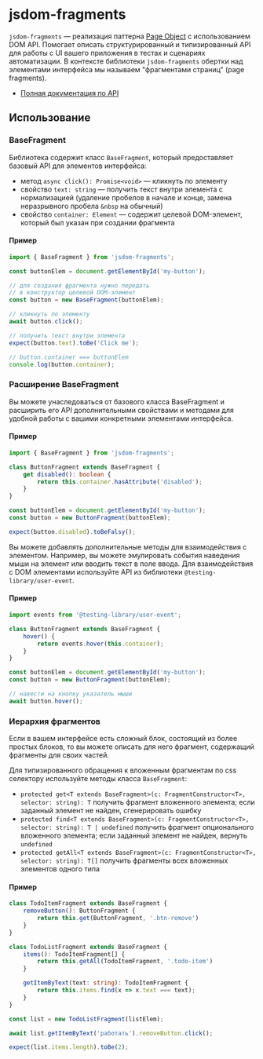# jsdom-fragments

`jsdom-fragments` — реализация паттерна [Page Object](https://ru.wikipedia.org/wiki/PageObject) с использованием DOM API. Помогает описать структурированный и типизированный API для работы с UI вашего приложения в тестах и сценариях автоматизации. В контексте библиотеки `jsdom-fragments` обертки над элементами интерфейса мы называем "фрагментами страниц" (page fragments).

- [Полная документация по API](/docs/api.md)

## Использование

### BaseFragment

Библиотека содержит класс `BaseFragment`, который предоставляет базовый API для элементов интерфейса:

- метод `async click(): Promise<void>` — кликнуть по элементу
- свойство `text: string` — получить текст внутри элемента с нормализацией (удаление пробелов в начале и конце, замена неразрывного пробела `&nbsp` на обычный)
- свойство `container: Element` — содержит целевой DOM-элемент, который был указан при создании фрагмента

#### Пример

```ts
import { BaseFragment } from 'jsdom-fragments';

const buttonElem = document.getElementById('my-button');

// для создания фрагмента нужно передать
// в конструктор целевой DOM-элемент
const button = new BaseFragment(buttonElem);

// кликнуть по элементу
await button.click();

// получить текст внутри элемента
expect(button.text).toBe('Click me');

// button.container === buttonElem
console.log(button.container);
```

### Расширение BaseFragment

Вы можете унаследоваться от базового класса BaseFragment и расширить его API дополнительными свойствами и методами для удобной работы с вашими конкретными элементами интерфейса.

#### Пример

```ts
import { BaseFragment } from 'jsdom-fragments';

class ButtonFragment extends BaseFragment {
    get disabled(): boolean {
        return this.container.hasAttribute('disabled');
    }
}

const buttonElem = document.getElementById('my-button');
const button = new ButtonFragment(buttonElem);

expect(button.disabled).toBeFalsy();
```

Вы можете добавлять дополнительные методы для взаимодействия с элементом. Например, вы можете эмулировать события наведения мыши на элемент или вводить текст в поле ввода. Для взаимодействия с DOM элементами используйте API из библиотеки `@testing-library/user-event`.

#### Пример

```ts
import events from '@testing-library/user-event';

class ButtonFragment extends BaseFragment {
    hover() {
        return events.hover(this.container);
    }
}

const buttonElem = document.getElementById('my-button');
const button = new ButtonFragment(buttonElem);

// навести на кнопку указатель мыши
await button.hover();
```

### Иерархия фрагментов

Если в вашем интерфейсе есть сложный блок, состоящий из более простых блоков, то вы можете описать для него фрагмент, содержащий фрагменты для своих частей.

Для типизированного обращения к вложенным фрагментам по css селектору используйте методы класса `BaseFragment`:
- `protected get<T extends BaseFragment>(c: FragmentConstructor<T>, selector: string): T`
   получить фрагмент вложенного элемента; если заданный элемент не найден, сгенерировать ошибку
- `protected find<T extends BaseFragment>(c: FragmentConstructor<T>, selector: string): T | undefined`
   получить фрагмент опционального вложенного элемента; если заданный элемент не найден, вернуть `undefined`
- `protected getAll<T extends BaseFragment>(c: FragmentConstructor<T>, selector: string): T[]`
   получить фрагменты всех вложенных элементов одного типа

#### Пример

``` ts
class TodoItemFragment extends BaseFragment {
    removeButton(): ButtonFragment {
        return this.get(ButtonFragment, '.btn-remove')
    }
}

class TodoListFragment extends BaseFragment {
    items(): TodoItemFragment[] {
        return this.getAll(TodoItemFragment, '.todo-item')
    }

    getItemByText(text: string): TodoItemFragment {
        return this.items.find(x => x.text === text);
    }
}

const list = new TodoListFragment(listElem);

await list.getItemByText('работать').removeButton.click();

expect(list.items.length).toBe(2);
```
